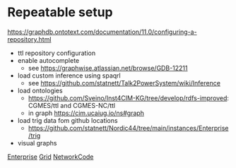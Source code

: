 # Repeatable setup


https://graphdb.ontotext.com/documentation/11.0/configuring-a-repository.html

- ttl repository configuration
- enable autocomplete
    - see https://graphwise.atlassian.net/browse/GDB-12211
- load custom inference using spaqrl
    - see https://github.com/statnett/Talk2PowerSystem/wiki/Inference
- load ontologies
  - https://github.com/Sveino/Inst4CIM-KG/tree/develop/rdfs-improved: CGMES/ttl and CGMES-NC/ttl
  - in graph <https://cim.ucaiug.io/ns#graph>
- load trig data fom github locations
    - https://github.com/statnett/Nordic44/tree/main/instances/Enterprise/trig
- visual graphs

[Enterprise](../Nordic44/instances/Enterprise)
[Grid](../Nordic44/instances/Grid)
[NetworkCode](../Nordic44/instances/NetworkCode)
